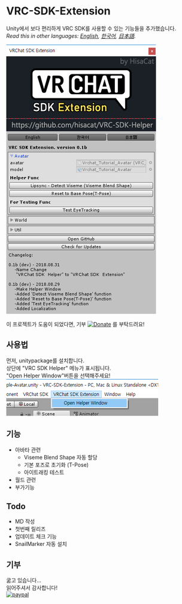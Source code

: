 # VRC-SDK-Extension

Unity에서 보다 편리하게 VRC SDK를 사용할 수 있는 기능들을 추가했습니다.<br>
*Read this in other languages: [English](README.md), [한국어](README.ko.md), [日本語](README.ja.md).*

![](Media/VRCSDKExt_WindowPreview.png)

이 프로젝트가 도움이 되었다면, 기부 [![Donate](https://img.shields.io/badge/Donate-PayPal-green.svg)](https://www.paypal.com/cgi-bin/webscr?cmd=_s-xclick&hosted_button_id=VY9PA73VKC4ZS) 를 부탁드려요!

## 사용법
먼저, unitypackage를 설치합니다.<br>
상단에 "VRC SDK Helper" 메뉴가 표시됩니다.<br>
"Open Helper Window"버튼을 선택해주세요!<br>
![](Media/VRCSDKExt_MenuItem.png)

## 기능
* 아바타 관련
  * Viseme Blend Shape 자동 할당
  * 기본 포즈로 초기화 (T-Pose)
  * 아이트래킹 테스트
* 월드 관련
* 부가기능

## Todo
* MD 작성
* 첫번째 릴리즈
* 업데이트 체크 기능
* SnailMarker 자동 설치

## 기부
굶고 있습니다…<br>
읽어주셔서 감사합니다!<br>
[![paypal](https://www.paypalobjects.com/en_US/i/btn/btn_donateCC_LG.gif)](https://www.paypal.com/cgi-bin/webscr?cmd=_s-xclick&hosted_button_id=VY9PA73VKC4ZS)